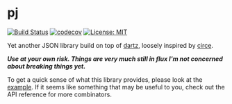 
# pj

<a href="https://github.com/cranst0n/pj/actions"><img src="https://github.com/cranst0n/pj/workflows/main.yml/badge.svg" alt="Build Status"></a>
<a href="https://codecov.io/gh/cranst0n/pj"><img src="https://codecov.io/gh/cranst0n/pj/branch/main/graph/badge.svg" alt="codecov"></a>
<a href="https://opensource.org/licenses/MIT"><img src="https://img.shields.io/badge/license-MIT-green.svg" alt="License: MIT"></a>

Yet another JSON library build on top of [dartz](https://pub.dev/packages/dartz), loosely inspired by [circe](https://circe.github.io/circe/).

***Use at your own risk. Things are very much still in flux I'm not concerned about breaking things yet.***

To get a quick sense of what this library provides, please look at the [example](https://github.com/cranst0n/pj/blob/main/example/main.dart). If it seems like something that may be useful to you, check out
the API reference for more combinators. 
